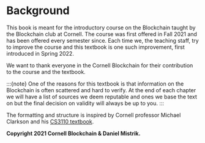 # Background

This book is meant for the introductory course on the Blockchain
taught by the Blockchain club at Cornell. The course was first
offered in Fall 2021 and has been offered every semester since. 
Each time we, the teaching staff, try to improve the course and
this textbook is one such improvement, first introduced in 
Spring 2022.

We want to thank everyone in the Cornell Blockchain for their
contribution to the course and the textbook. 



:::{note}
One of the reasons for this textbook is that 
information on the Blockchain is often scattered and 
hard to verify. At the end of each chapter we will have a list
of sources we deem reputable and ones we base the text on 
but the final decision on validity will always be up to you.
:::

The formatting and structure is inspired by Cornell professor 
Michael Clarkson and his [CS3110 textbook](https://cs3110.github.io/textbook/cover.html). 

**Copyright 2021 Cornell Blockchain & Daniel Mistrik.** 
